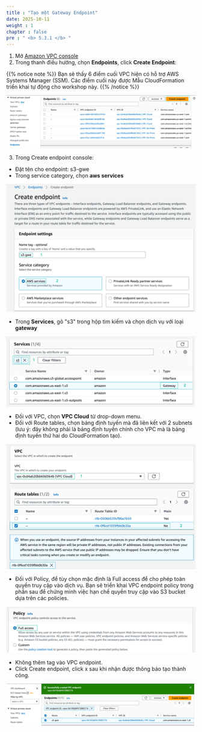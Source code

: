 ```yaml
---
title : "Tạo một Gateway Endpoint"
date: 2025-10-11 
weight : 1
chapter : false
pre : " <b> 5.3.1 </b> "
---
```


1. Mở [Amazon VPC console](https://us-east-1.console.aws.amazon.com/vpc/home?region=us-east-1#Home:)
2. Trong thanh điều hướng, chọn **Endpoints**, click **Create Endpoint**:

{{% notice note %}}
Bạn sẽ thấy 6 điểm cuối VPC hiện có hỗ trợ AWS Systems Manager (SSM). Các điểm cuối này được Mẫu CloudFormation triển khai tự động cho workshop này.
{{% /notice %}}

![endpoint](/images/5-Workshop/5.3-S3-vpc/endpoints.png)

3. Trong Create endpoint console:
+ Đặt tên cho endpoint: s3-gwe
+ Trong service category, chọn **aws services**

![endpoint](/images/5-Workshop/5.3-S3-vpc/create-s3-gwe1.png)

+ Trong **Services**, gõ "s3" trong hộp tìm kiếm và chọn dịch vụ với loại **gateway**

![endpoint](/images/5-Workshop/5.3-S3-vpc/services.png)

+ Đối với VPC, chọn **VPC Cloud** từ drop-down menu.
+ Đối với Route tables, chọn bảng định tuyến mà đã liên kết với 2 subnets (lưu ý: đây không phải là bảng định tuyến chính cho VPC mà là bảng định tuyến thứ hai do CloudFormation tạo).

![endpoint](/images/5-Workshop/5.3-S3-vpc/vpc.png)

+ Đối với Policy, để tùy chọn mặc định là Full access để cho phép toàn quyền truy cập vào dịch vụ. Bạn sẽ triển khai VPC endpoint policy trong phần sau để chứng minh việc hạn chế quyền truy cập vào S3 bucket dựa trên các policies.

![endpoint](/images/5-Workshop/5.3-S3-vpc/policy.png)

+ Không thêm tag vào VPC endpoint.
+ Click Create endpoint, click x sau khi nhận được thông báo tạo thành công.

![endpoint](/images/5-Workshop/5.3-S3-vpc/complete.png)
